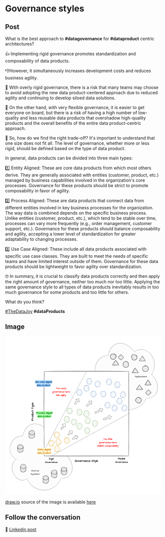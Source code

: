 # Governance styles

## Post

What is the best approach to **#datagovernance** for **#dataproduct** centric architectures?

👍 Implementing rigid governance promotes standardization and composability of data products. 

👎However, it simultaneously increases development costs and reduces business agility.

🔴 With overly rigid governance, there is a risk that many teams may choose to avoid adopting the new data product-centered approach due to reduced agility and continuing to develop siloed data solutions.

🔴 On the other hand, with very flexible governance, it is easier to get everyone on board, but there is a risk of having a high number of low-quality and less reusable data products that overshadow high-quality products and the overall benefits of the entire data product-centric approach.

🤔 So, how do we find the right trade-off? It's important to understand that one size does not fit all. The level of governance, whether more or less rigid, should be defined based on the type of data product. 

In general, data products can be divided into three main types:

1️⃣ Entity Aligned: These are core data products from which most others derive. They are generally associated with entities (customer, product, etc.) managed by business capabilities involved in the organization's core processes. Governance for these products should be strict to promote composability in favor of agility.

2️⃣ Process Aligned: These are data products that connect data from different entities involved in key business processes for the organization. The way data is combined depends on the specific business process. Unlike entities (customer, product, etc.), which tend to be stable over time, processes can vary more frequently (e.g., order management, customer support, etc.). Governance for these products should balance composability and agility, accepting a lower level of standardization for greater adaptability to changing processes.

3️⃣ Use Case Aligned: These include all data products associated with specific use case classes. They are built to meet the needs of specific teams and have limited interest outside of them. Governance for these data products should be lightweight to favor agility over standardization.

🤓 In summary, it is crucial to classify data products correctly and then apply the right amount of governance, neither too much nor too little. Applying the same governance style to all types of data products inevitably results in too much governance for some products and too little for others. 

What do you think?

[#TheDataJoy](https://www.linkedin.com/feed/hashtag/?keywords=thedatajoy) **#dataProducts**

## Image

![019-governance-styles.png](../images/019-governance-styles.png)

[draw.io](https://app.diagrams.net/) source of the image is available [here](../images/019-governance-styles.drawio) 

## Follow the conversation

🔵 [Linkedin post](https://www.linkedin.com/posts/andreagioia_datagovernance-dataproduct-thedatajoy-activity-7159234314491068416-EK71)



